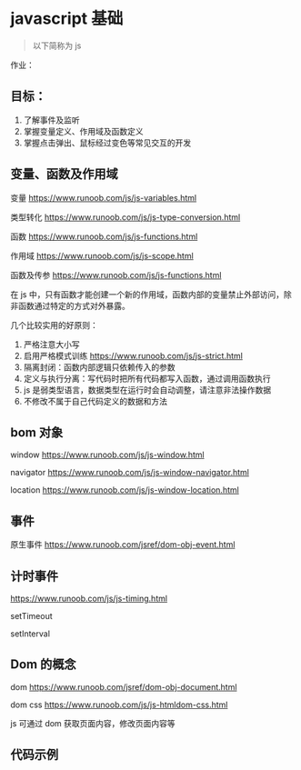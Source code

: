 # javascript 基础
> 以下简称为 js

作业：

## 目标：

1.   了解事件及监听
2.   掌握变量定义、作用域及函数定义
3.   掌握点击弹出、鼠标经过变色等常见交互的开发



## 变量、函数及作用域

变量 https://www.runoob.com/js/js-variables.html

类型转化 https://www.runoob.com/js/js-type-conversion.html

函数 https://www.runoob.com/js/js-functions.html

作用域 https://www.runoob.com/js/js-scope.html

函数及传参 https://www.runoob.com/js/js-functions.html

在 js 中，只有函数才能创建一个新的作用域，函数内部的变量禁止外部访问，除非函数通过特定的方式对外暴露。

几个比较实用的好原则：
1. 严格注意大小写
2. 启用严格模式训练 https://www.runoob.com/js/js-strict.html
3. 隔离封闭：函数内部逻辑只依赖传入的参数
4. 定义与执行分离：写代码时把所有代码都写入函数，通过调用函数执行
5. js 是弱类型语言，数据类型在运行时会自动调整，请注意非法操作数据
6. 不修改不属于自己代码定义的数据和方法



## bom 对象

window https://www.runoob.com/js/js-window.html

navigator https://www.runoob.com/js/js-window-navigator.html

location https://www.runoob.com/js/js-window-location.html



## 事件

原生事件 https://www.runoob.com/jsref/dom-obj-event.html



## 计时事件

https://www.runoob.com/js/js-timing.html

setTimeout

setInterval



## Dom 的概念

dom https://www.runoob.com/jsref/dom-obj-document.html

dom css https://www.runoob.com/js/js-htmldom-css.html

js 可通过 dom 获取页面内容，修改页面内容等



## 代码示例

